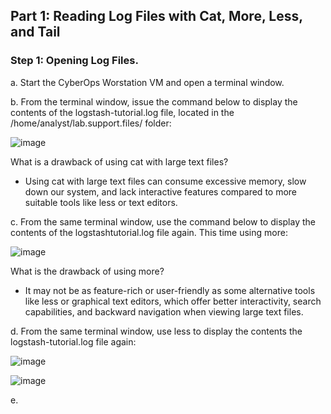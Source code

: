 ## Part 1: Reading Log Files with Cat, More, Less, and Tail
### Step 1: Opening Log Files.
a. Start the CyberOps Worstation VM and open a terminal window.

b. From the terminal window, issue the command below to display the contents of the logstash-tutorial.log
file, located in the /home/analyst/lab.support.files/ folder:

![image](https://github.com/Akhilkj123/CyberOps/assets/65653010/f54bdc5a-9ee0-48fc-889c-912f2c9b4ee8)

What is a drawback of using cat with large text files?
- Using cat with large text files can consume excessive memory, slow down our system, and lack interactive features compared to more suitable tools like less or text editors.

c. From the same terminal window, use the command below to display the contents of the logstashtutorial.log file again. This time using more:

![image](https://github.com/Akhilkj123/CyberOps/assets/65653010/dc471787-d9f4-47d4-b749-921845d05f74)

What is the drawback of using more?
- It may not be as feature-rich or user-friendly as some alternative tools like less or graphical text editors, which offer better interactivity, search capabilities, and backward navigation when viewing large text files.

d. From the same terminal window, use less to display the contents the logstash-tutorial.log file again:

![image](https://github.com/Akhilkj123/CyberOps/assets/65653010/a608c1e4-8373-4722-99e2-3634e9504dc3)

![image](https://github.com/Akhilkj123/CyberOps/assets/65653010/e1658a18-e81f-4945-b8bd-2e8130fb3ae9)

e. 
